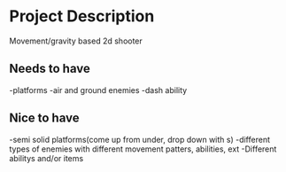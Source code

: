 # Project Description

Movement/gravity based 2d shooter

## Needs to have
-platforms
-air and ground enemies
-dash ability

## Nice to have
-semi solid platforms(come up from under, drop down with s)
-different types of enemies with different movement patters, abilities, ext
-Different abilitys and/or items


